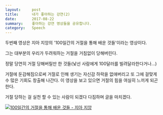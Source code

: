```yaml
---
layout:     post
title:      내가 좋아하는 강연(2) 
date:       2017-08-22
summary:    좋아하는 강연 영상들을 공유합니다.
category: 	Speech
---
```


두번째 영상은 지아 지앙의 '100일간의 거절을 통해 배운 것들'이라는 영상이다.

그는 대부분의 우리가 두려워하는 거절을 거침없이 당해버린다.

정말 당연히 거절 당해버릴만 한 것들(낯선 사람에게 100달러를 빌려달라한다거나...)

거절에 둔감해짐으로써 거절로 인해 생기는 자신감 하락을 없애버리고 또 그에 걸맞게 수 많은 기회도 창출해 나간다. 이 영상을 보고 있으면 거절의 힘을 여실히 느끼게 되곤 한다. 

거절 당하는 걸 실천 할 수 있는 사람이 되겠다 다짐하며 글을 마치겠다.

[![100일간의 거절을 통해 배운 것들 - 지아 지앙](http://img.youtube.com/vi/Ffka8SjIyl0/0.jpg)](https://youtu.be/Ffka8SjIyl0?t=0s)